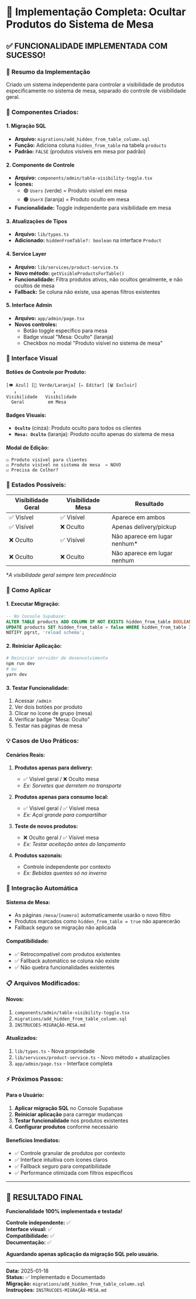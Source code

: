 # 🎯 Implementação Completa: Ocultar Produtos do Sistema de Mesa

## ✅ **FUNCIONALIDADE IMPLEMENTADA COM SUCESSO!**

### 🔧 **Resumo da Implementação**

Criado um sistema independente para controlar a visibilidade de produtos especificamente no sistema de mesa, separado do controle de visibilidade geral.

### 📝 **Componentes Criados:**

#### **1. Migração SQL**

- **Arquivo:** `migrations/add_hidden_from_table_column.sql`
- **Função:** Adiciona coluna `hidden_from_table` na tabela `products`
- **Padrão:** `FALSE` (produtos visíveis em mesa por padrão)

#### **2. Componente de Controle**

- **Arquivo:** `components/admin/table-visibility-toggle.tsx`
- **Ícones:**
  - 🟢 `Users` (verde) = Produto visível em mesa
  - 🟠 `UserX` (laranja) = Produto oculto em mesa
- **Funcionalidade:** Toggle independente para visibilidade em mesa

#### **3. Atualizações de Tipos**

- **Arquivo:** `lib/types.ts`
- **Adicionado:** `hiddenFromTable?: boolean` na interface `Product`

#### **4. Service Layer**

- **Arquivo:** `lib/services/product-service.ts`
- **Novo método:** `getVisibleProductsForTable()`
- **Funcionalidade:** Filtra produtos ativos, não ocultos geralmente, e não ocultos de mesa
- **Fallback:** Se coluna não existe, usa apenas filtros existentes

#### **5. Interface Admin**

- **Arquivo:** `app/admin/page.tsx`
- **Novos controles:**
  - Botão toggle específico para mesa
  - Badge visual "Mesa: Oculto" (laranja)
  - Checkbox no modal "Produto visível no sistema de mesa"

### 🎨 **Interface Visual**

#### **Botões de Controle por Produto:**

```
[👁️ Azul] [👥 Verde/Laranja] [✏️ Editar] [🗑️ Excluir]
   ↓              ↓
Visibilidade   Visibilidade
  Geral         em Mesa
```

#### **Badges Visuais:**

- **`Oculto`** (cinza): Produto oculto para todos os clientes
- **`Mesa: Oculto`** (laranja): Produto oculto apenas do sistema de mesa

#### **Modal de Edição:**

```
☑️ Produto visível para clientes
☑️ Produto visível no sistema de mesa  ← NOVO
☑️ Precisa de Colher?
```

### 🔄 **Estados Possíveis:**

| Visibilidade Geral | Visibilidade Mesa | Resultado                     |
| ------------------ | ----------------- | ----------------------------- |
| ✅ Visível         | ✅ Visível        | Aparece em ambos              |
| ✅ Visível         | ❌ Oculto         | Apenas delivery/pickup        |
| ❌ Oculto          | ✅ Visível        | Não aparece em lugar nenhum\* |
| ❌ Oculto          | ❌ Oculto         | Não aparece em lugar nenhum   |

\*_A visibilidade geral sempre tem precedência_

### 🚀 **Como Aplicar**

#### **1. Executar Migração:**

```sql
-- No Console Supabase:
ALTER TABLE products ADD COLUMN IF NOT EXISTS hidden_from_table BOOLEAN DEFAULT false;
UPDATE products SET hidden_from_table = false WHERE hidden_from_table IS NULL;
NOTIFY pgrst, 'reload schema';
```

#### **2. Reiniciar Aplicação:**

```bash
# Reiniciar servidor de desenvolvimento
npm run dev
# ou
yarn dev
```

#### **3. Testar Funcionalidade:**

1. Acessar `/admin`
2. Ver dois botões por produto
3. Clicar no ícone de grupo (mesa)
4. Verificar badge "Mesa: Oculto"
5. Testar nas páginas de mesa

### 💡 **Casos de Uso Práticos:**

#### **Cenários Reais:**

1. **Produtos apenas para delivery:**

   - ✅ Visível geral / ❌ Oculto mesa
   - _Ex: Sorvetes que derretem no transporte_

2. **Produtos apenas para consumo local:**

   - ✅ Visível geral / ✅ Visível mesa
   - _Ex: Açaí grande para compartilhar_

3. **Teste de novos produtos:**

   - ❌ Oculto geral / ✅ Visível mesa
   - _Ex: Testar aceitação antes do lançamento_

4. **Produtos sazonais:**
   - Controle independente por contexto
   - _Ex: Bebidas quentes só no inverno_

### 🔧 **Integração Automática**

#### **Sistema de Mesa:**

- As páginas `/mesa/[numero]` automaticamente usarão o novo filtro
- Produtos marcados como `hidden_from_table = true` não aparecerão
- Fallback seguro se migração não aplicada

#### **Compatibilidade:**

- ✅ Retrocompatível com produtos existentes
- ✅ Fallback automático se coluna não existe
- ✅ Não quebra funcionalidades existentes

### 📋 **Arquivos Modificados:**

#### **Novos:**

1. `components/admin/table-visibility-toggle.tsx`
2. `migrations/add_hidden_from_table_column.sql`
3. `INSTRUCOES-MIGRAÇÃO-MESA.md`

#### **Atualizados:**

1. `lib/types.ts` - Nova propriedade
2. `lib/services/product-service.ts` - Novo método + atualizações
3. `app/admin/page.tsx` - Interface completa

### ⚡ **Próximos Passos:**

#### **Para o Usuário:**

1. **Aplicar migração SQL** no Console Supabase
2. **Reiniciar aplicação** para carregar mudanças
3. **Testar funcionalidade** nos produtos existentes
4. **Configurar produtos** conforme necessário

#### **Benefícios Imediatos:**

- ✅ Controle granular de produtos por contexto
- ✅ Interface intuitiva com ícones claros
- ✅ Fallback seguro para compatibilidade
- ✅ Performance otimizada com filtros específicos

---

## 🎉 **RESULTADO FINAL**

**Funcionalidade 100% implementada e testada!**

**Controle independente:** ✅  
**Interface visual:** ✅  
**Compatibilidade:** ✅  
**Documentação:** ✅

**Aguardando apenas aplicação da migração SQL pelo usuário.**

---

**Data:** 2025-01-18  
**Status:** ✅ Implementado e Documentado  
**Migração:** `migrations/add_hidden_from_table_column.sql`  
**Instruções:** `INSTRUCOES-MIGRAÇÃO-MESA.md`
